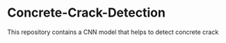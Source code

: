 # Concrete-Crack-Detection
This repository contains a CNN model that helps to detect concrete crack
